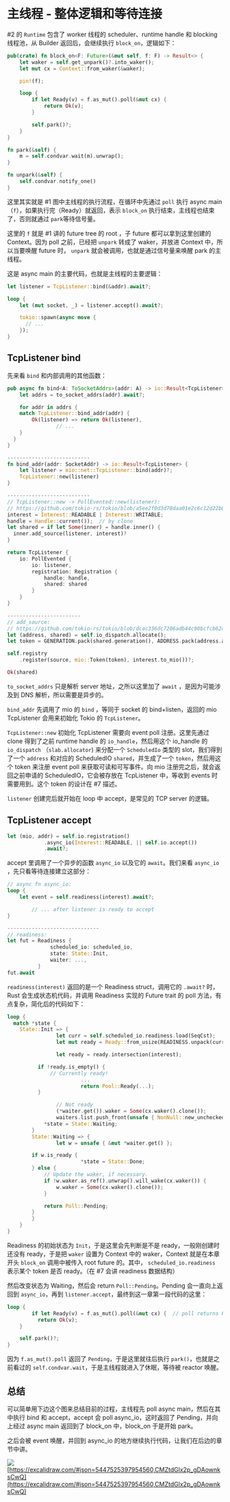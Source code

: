 # 主线程 - 整体逻辑和等待连接

#2 的 `Runtime` 包含了 worker 线程的 scheduler、runtime handle 和 blocking 线程池，从 Builder 返回后，会继续执行 `block_on`，逻辑如下：

```rust
pub(crate) fn block_on<F: Future>(&mut self, f: F) -> Result<> {
	let waker = self.get_unpark()?.into_waker();
	let mut cx = Context::from_waker(&waker);

	pin!(f);

	loop {
	    if let Ready(v) = f.as_mut().poll(&mut cx) {
	        return Ok(v);
	    }

	    self.park()?;
	}
}

fn park(&self) {
	m = self.condvar.wait(m).unwrap();
}

fn unpark(&self) {
	self.condvar.notify_one()
}
```

这里其实就是 #1 图中主线程的执行流程，在循环中先通过 `poll` 执行 async main（`f`），如果执行完（Ready）就返回，表示 `block_on` 执行结束，主线程也结束了，否则就通过 `park`等待信号量。

这里的 `f` 就是 #1 讲的 future tree 的 root ，子 future 都可以拿到这里创建的 Context。因为 poll 之前，已经把 `unpark` 转成了 waker，并放进 Context 中，所以当要唤醒 future 时， `unpark` 就会被调用，也就是通过信号量来唤醒 park 的主线程。

这是 async main 的主要代码，也就是主线程的主要逻辑：

```rust
let listener = TcpListener::bind(&addr).await?;

loop {
	let (mut socket, _) = listener.accept().await?;

	tokio::spawn(async move {
	  // ...
	});
}
```

## TcpListener bind

先来看 `bind` 和内部调用的其他函数：

```rust
pub async fn bind<A: ToSocketAddrs>(addr: A) -> io::Result<TcpListener> {
	let addrs = to_socket_addrs(addr).await?;

	for addr in addrs {
    match TcpListener::bind_addr(addr) {
        Ok(listener) => return Ok(listener),
				// ...
    }
  }
}

---------------------------
fn bind_addr(addr: SocketAddr) -> io::Result<TcpListener> {
	let listener = mio::net::TcpListener::bind(addr)?;
	TcpListener::new(listener)
}

---------------------------
// TcpListener::new -> PollEvented::new(listener):
// https://github.com/tokio-rs/tokio/blob/a5ee2f0d3d78daa01e2c6c12d22b82474dc5c32a/tokio/src/net/tcp/listener.rs#L265
interest = Interest::READABLE | Interest::WRITABLE;
handle = Handle::current());  // by clone
let shared = if let Some(inner) = handle.inner() {
  inner.add_source(listener, interest)?
}

return TcpListener {
	io: PollEvented {
		io: listener,
		registration: Registration {
			handle: handle,
			shared: shared
		}
	}
}

------------------------
// add_source:
// https://github.com/tokio-rs/tokio/blob/dcac336dc7206adb44c90bcfcb62cd11755a0ba1/tokio/src/io/driver/mod.rs#L320
let (address, shared) = self.io_dispatch.allocate();
let token = GENERATION.pack(shared.generation(), ADDRESS.pack(address.as_usize(), 0));

self.registry
    .register(source, mio::Token(token), interest.to_mio())?;

Ok(shared)
```

`to_socket_addrs` 只是解析 server 地址，之所以这里加了 `await` ，是因为可能涉及到 DNS 解析，所以需要是异步的。

`bind_addr` 先调用了 mio 的 `bind` ，等同于 socket 的 bind+listen，返回的 mio TcpListener 会用来初始化 Tokio 的 `TcpListener`。

`TcpListener::new` 初始化 TcpListener 需要向 event poll 注册。这里先通过 clone 得到了之前 runtime handle 的 `io_handle`，然后用这个 io_handle 的 `io_dispatch` （`slab.allocator`) 来分配一个 `ScheduledIo` 类型的 slot，我们得到了一个 `address` 和对应的 ScheduledIO `shared`，并生成了一个 `token`，然后用这个 token 来注册 event poll 来获取可读和可写事件。向 mio 注册完之后，就会返回之前申请的 ScheduledIO，它会被存放在 TcpListener 中，等收到 events 时需要用到。这个 token 的设计在 #7 描述。

`listener` 创建完后就开始在 loop 中 accept，是常见的 TCP server 的逻辑。

## TcpListener accept

```rust
let (mio, addr) = self.io.registration()
            .async_io(Interest::READABLE, || self.io.accept())
            .await?;
```

accept 里调用了一个异步的函数 `async_io` 以及它的 `await`。我们来看 `async_io` ，先只看等待连接建立这部分：

```rust
// async fn async_io:
loop {
    let event = self.readiness(interest).await?;

		// ... after listener is ready to accept
}

------------------------------
// readiness:
let fut = Readiness {
              scheduled_io: scheduled_io,
              state: State::Init,
              waiter: ...,
          }
fut.await
```

`readiness(interest)` 返回的是一个 Readiness struct，调用它的 `.await?` 时，Rust 会生成状态机代码，并调用 Readiness 实现的 Future trait 的 poll 方法，有点复杂，简化后的代码如下：

```rust
loop {
  match *state {
    State::Init => {
				let curr = self.scheduled_io.readiness.load(SeqCst);
				let mut ready = Ready::from_usize(READINESS.unpack(curr));

				let ready = ready.intersection(interest);

	      if !ready.is_empty() {
	          // Currently ready!
						...
						return Pool::Ready(...);
	      }

				// Not ready
				(*waiter.get()).waker = Some(cx.waker().clone());
				waiters.list.push_front(unsafe { NonNull::new_unchecked(waiter.get()) });
		    *state = State::Waiting;
		}
		State::Waiting => {
				let w = unsafe { &mut *waiter.get() };

        if w.is_ready {
						*state = State::Done;
        } else {
            // Update the waker, if necessary.
            if !w.waker.as_ref().unwrap().will_wake(cx.waker()) {
                w.waker = Some(cx.waker().clone());
            }

            return Poll::Pending;
        }
		}
	}
}
```

Readiness 的初始状态为 `Init`，于是这里会先判断是不是 ready，一般刚创建时还没有 ready，于是把 `waker` 设置为 Context 中的 waker，Context 就是在本章开头 `block_on` 调用中被传入 root future 的。其中， `scheduled_io.readiness` 表示某个  token 是否 ready。（在 #7 会讲 readiness 数据结构）

然后改变状态为 Waiting，然后会 return `Poll::Pending`。Pending 会一直向上返回到 `async_io`，再到 `listener.accept`，最终到这一章第一段代码的这里：

```rust
loop {
		if let Ready(v) = f.as_mut().poll(&mut cx) {  // poll returns Pending
	      return Ok(v);
    }

    self.park()?;
}
```

因为 `f.as_mut().poll` 返回了 `Pending`，于是这里就往后执行 `park()`，也就是之前看过的 `self.condvar.wait`，于是主线程就进入了休眠，等待被 reactor 唤醒。

## 总结

可以简单用下边这个图来总结目前的过程，主线程先 poll async main，然后在其中执行 bind 和 accept，accept 会 poll async_io，这时返回了 Pending，并向上经过 async main 返回到了 block_on 中，block_on 于是开始 park。

之后会被 event 唤醒，并回到 async_io 的地方继续执行代码，让我们在后边的章节中讲。

![](./assets/02_main_1.png)
[https://excalidraw.com/#json=5447525397954560,CMZtdGlx2p_gDAownksCwQ](https://excalidraw.com/#json=5447525397954560,CMZtdGlx2p_gDAownksCwQ)

